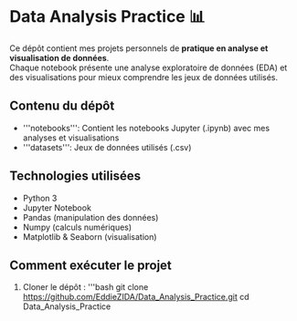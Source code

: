 # Data Analysis Practice 📊

Ce dépôt contient mes projets personnels de **pratique en analyse et visualisation de données**.  
Chaque notebook présente une analyse exploratoire de données (EDA) et des visualisations pour mieux comprendre les jeux de données utilisés.

## Contenu du dépôt

- '''notebooks''': Contient les notebooks Jupyter (.ipynb) avec mes analyses et visualisations
- '''datasets''': Jeux de données utilisés (.csv)

## Technologies utilisées

- Python 3
- Jupyter Notebook
- Pandas (manipulation des données)
- Numpy (calculs numériques)
- Matplotlib & Seaborn (visualisation)

## Comment exécuter le projet

1. Cloner le dépôt :
   '''bash
   git clone https://github.com/EddieZIDA/Data_Analysis_Practice.git
   cd Data_Analysis_Practice
